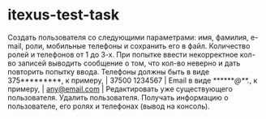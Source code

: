 # itexus-test-task

Создать пользователя со следующими параметрами: имя, фамилия, e-mail, роли, мобильные телефоны и сохранить его в файл. Количество ролей и телефонов от 1 до 3-х.
При попытке ввести некорректное кол-во записей выводить сообщение о том, что кол-во неверно и дать повторить попытку ввода.
Телефоны должны быть в виде 375*********, к примеру, | 37500 1234567 |
Email в виде *******@**.*, к примеру, | any@email.com |
Редактировать уже существующего пользователя.
Удалить пользователя.
Получать информацию о пользователе, его ролях и телефонах (вывод на консоль).
